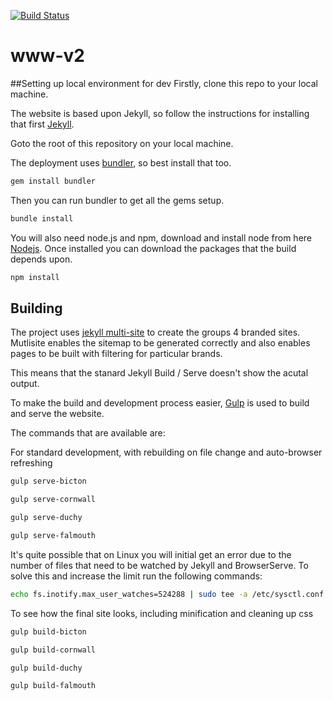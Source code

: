 [![Build Status](https://travis-ci.org/CornwallCollege/www-v2.svg?branch=master)](https://travis-ci.org/CornwallCollege/www-v2)

# www-v2


##Setting up local environment for dev
Firstly, clone this repo to your local machine.

The website is based upon Jekyll, so follow the instructions for installing that first [Jekyll](https://jekyllrb.com/docs/installation/).

Goto the root of this repository on your local machine.

The deployment uses [bundler](http://bundler.io/), so best install that too.
```bash
gem install bundler
```

Then you can run bundler to get all the gems setup.

```bash
bundle install
```

You will also need node.js and npm, download and install node from here [Nodejs](https://nodejs.org/en/). Once installed you can download the packages that the build depends upon.

```bash
npm install
```

## Building
The project uses [jekyll multi-site](https://github.com/sumdog/jekyll-multisite) to create the groups 4 branded sites.  Mutlisite enables the sitemap to be generated correctly and also enables pages to be built with filtering for particular brands.

This means that the stanard Jekyll Build / Serve doesn't show the acutal output.

To make the build and development process easier, [Gulp](https://www.npmjs.com/package/gulp) is used to build and serve the website.

The commands that are available are:

For standard development, with rebuilding on file change and auto-browser refreshing

```bash
gulp serve-bicton
```

```bash
gulp serve-cornwall
```

```bash
gulp serve-duchy
```

```bash
gulp serve-falmouth
```

It's quite possible that on Linux you will initial get an error due to the number of files that need to be watched by Jekyll and BrowserServe. To solve this and increase the limit run the following commands:

```bash
echo fs.inotify.max_user_watches=524288 | sudo tee -a /etc/sysctl.conf && sudo sysctl -p
```

To see how the final site looks, including minification and cleaning up css

```bash
gulp build-bicton
```

```bash
gulp build-cornwall
```

```bash
gulp build-duchy
```

```bash
gulp build-falmouth
```

